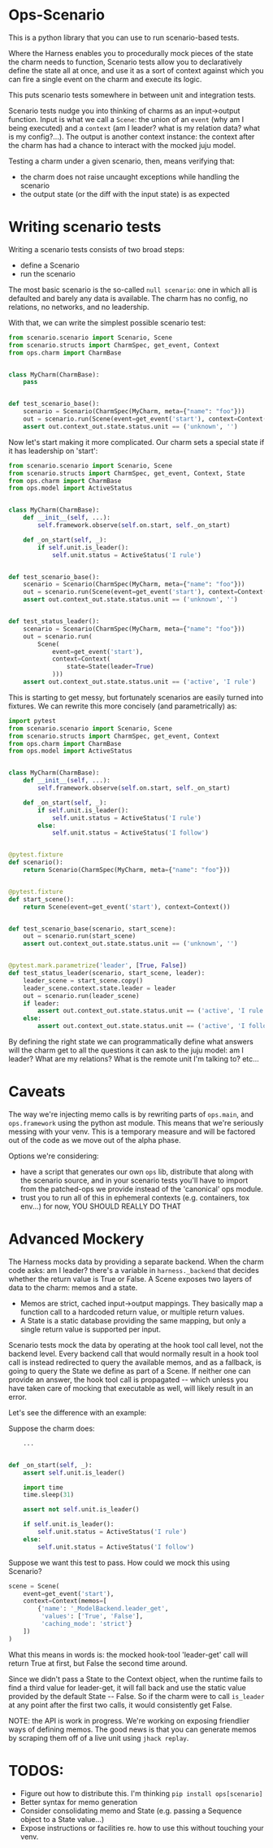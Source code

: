 Ops-Scenario
============

This is a python library that you can use to run scenario-based tests.

Where the Harness enables you to procedurally mock pieces of the state the charm needs to function, Scenario tests allow
you to declaratively define the state all at once, and use it as a sort of context against which you can fire a single
event on the charm and execute its logic.

This puts scenario tests somewhere in between unit and integration tests.

Scenario tests nudge you into thinking of charms as an input->output function. Input is what we call a `Scene`: the
union of an `event` (why am I being executed) and a `context` (am I leader? what is my relation data? what is my
config?...).
The output is another context instance: the context after the charm has had a chance to interact with the mocked juju
model.

Testing a charm under a given scenario, then, means verifying that:

- the charm does not raise uncaught exceptions while handling the scenario
- the output state (or the diff with the input state) is as expected

# Writing scenario tests

Writing a scenario tests consists of two broad steps:

- define a Scenario
- run the scenario

The most basic scenario is the so-called `null scenario`: one in which all is defaulted and barely any data is
available. The charm has no config, no relations, no networks, and no leadership.

With that, we can write the simplest possible scenario test:

```python
from scenario.scenario import Scenario, Scene
from scenario.structs import CharmSpec, get_event, Context
from ops.charm import CharmBase


class MyCharm(CharmBase):
    pass


def test_scenario_base():
    scenario = Scenario(CharmSpec(MyCharm, meta={"name": "foo"}))
    out = scenario.run(Scene(event=get_event('start'), context=Context()))
    assert out.context_out.state.status.unit == ('unknown', '')
```

Now let's start making it more complicated.
Our charm sets a special state if it has leadership on 'start':

```python
from scenario.scenario import Scenario, Scene
from scenario.structs import CharmSpec, get_event, Context, State
from ops.charm import CharmBase
from ops.model import ActiveStatus


class MyCharm(CharmBase):
    def __init__(self, ...):
        self.framework.observe(self.on.start, self._on_start)

    def _on_start(self, _):
        if self.unit.is_leader():
            self.unit.status = ActiveStatus('I rule')


def test_scenario_base():
    scenario = Scenario(CharmSpec(MyCharm, meta={"name": "foo"}))
    out = scenario.run(Scene(event=get_event('start'), context=Context()))
    assert out.context_out.state.status.unit == ('unknown', '')


def test_status_leader():
    scenario = Scenario(CharmSpec(MyCharm, meta={"name": "foo"}))
    out = scenario.run(
        Scene(
            event=get_event('start'),
            context=Context(
                state=State(leader=True)
            )))
    assert out.context_out.state.status.unit == ('active', 'I rule')
```

This is starting to get messy, but fortunately scenarios are easily turned into fixtures. We can rewrite this more
concisely (and parametrically) as:

```python
import pytest
from scenario.scenario import Scenario, Scene
from scenario.structs import CharmSpec, get_event, Context
from ops.charm import CharmBase
from ops.model import ActiveStatus


class MyCharm(CharmBase):
    def __init__(self, ...):
        self.framework.observe(self.on.start, self._on_start)

    def _on_start(self, _):
        if self.unit.is_leader():
            self.unit.status = ActiveStatus('I rule')
        else:
            self.unit.status = ActiveStatus('I follow')


@pytest.fixture
def scenario():
    return Scenario(CharmSpec(MyCharm, meta={"name": "foo"}))


@pytest.fixture
def start_scene():
    return Scene(event=get_event('start'), context=Context())


def test_scenario_base(scenario, start_scene):
    out = scenario.run(start_scene)
    assert out.context_out.state.status.unit == ('unknown', '')


@pytest.mark.parametrize('leader', [True, False])
def test_status_leader(scenario, start_scene, leader):
    leader_scene = start_scene.copy()
    leader_scene.context.state.leader = leader
    out = scenario.run(leader_scene)
    if leader:
        assert out.context_out.state.status.unit == ('active', 'I rule')
    else:
        assert out.context_out.state.status.unit == ('active', 'I follow')
```

By defining the right state we can programmatically define what answers will the charm get to all the questions it can
ask to the juju model: am I leader? What are my relations? What is the remote unit I'm talking to? etc...

# Caveats
The way we're injecting memo calls is by rewriting parts of `ops.main`, and `ops.framework` using the python ast module. This means that we're seriously messing with your venv. This is a temporary measure and will be factored out of the code as we move out of the alpha phase.

Options we're considering:
- have a script that generates our own `ops` lib, distribute that along with the scenario source, and in your scenario tests you'll have to import from the patched-ops we provide instead of the 'canonical' ops module.
- trust you to run all of this in ephemeral contexts (e.g. containers, tox env...)  for now, YOU SHOULD REALLY DO THAT

# Advanced Mockery
The Harness mocks data by providing a separate backend. When the charm code asks: am I leader? there's a variable
in `harness._backend` that decides whether the return value is True or False.
A Scene exposes two layers of data to the charm: memos and a state.

- Memos are strict, cached input->output mappings. They basically map a function call to a hardcoded return value, or
  multiple return values.
- A State is a static database providing the same mapping, but only a single return value is supported per input.

Scenario tests mock the data by operating at the hook tool call level, not the backend level. Every backend call that
would normally result in a hook tool call is instead redirected to query the available memos, and as a fallback, is
going to query the State we define as part of a Scene. If neither one can provide an answer, the hook tool call is
propagated -- which unless you have taken care of mocking that executable as well, will likely result in an error.

Let's see the difference with an example:

Suppose the charm does:

```python
    ...


def _on_start(self, _):
    assert self.unit.is_leader()

    import time
    time.sleep(31)

    assert not self.unit.is_leader()

    if self.unit.is_leader():
        self.unit.status = ActiveStatus('I rule')
    else:
        self.unit.status = ActiveStatus('I follow')
```

Suppose we want this test to pass. How could we mock this using Scenario?

```python
scene = Scene(
    event=get_event('start'),
    context=Context(memos=[
        {'name': '_ModelBackend.leader_get',
         'values': ['True', 'False'],
         'caching_mode': 'strict'}
    ])
)
```
What this means in words is: the mocked hook-tool 'leader-get' call will return True at first, but False the second time around.

Since we didn't pass a State to the Context object, when the runtime fails to find a third value for leader-get, it will fall back and use the static value provided by the default State -- False. So if the charm were to call `is_leader` at any point after the first two calls, it would consistently get False.

NOTE: the API is work in progress. We're working on exposing friendlier ways of defining memos.
The good news is that you can generate memos by scraping them off of a live unit using `jhack replay`.


# TODOS:
- Figure out how to distribute this. I'm thinking `pip install ops[scenario]`
- Better syntax for memo generation
- Consider consolidating memo and State (e.g. passing a Sequence object to a State value...)
- Expose instructions or facilities re. how to use this without touching your venv.